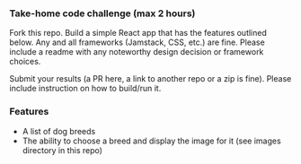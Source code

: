 ### Take-home code challenge (max 2 hours)

Fork this repo. Build a simple React app that has the features outlined below. Any and all frameworks (Jamstack, CSS, 
etc.) are fine. Please include a readme with any noteworthy design decision or framework choices.

Submit your results (a PR here, a link to another repo or a zip is fine). Please include instruction on how to 
build/run it.

### Features
  - A list of dog breeds
  - The ability to choose a breed and display the image for it (see images directory in this repo)

